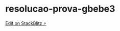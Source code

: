 # resolucao-prova-gbebe3

[Edit on StackBlitz ⚡️](https://stackblitz.com/edit/resolucao-prova-gbebe3)